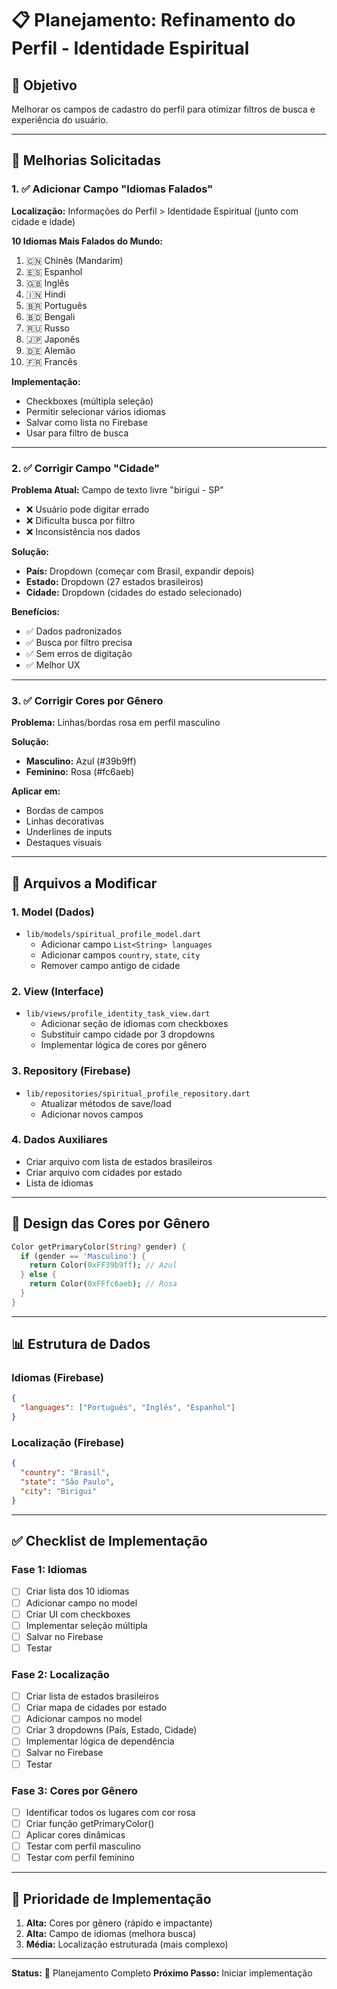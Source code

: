 # 📋 Planejamento: Refinamento do Perfil - Identidade Espiritual

## 🎯 Objetivo
Melhorar os campos de cadastro do perfil para otimizar filtros de busca e experiência do usuário.

---

## 🔧 Melhorias Solicitadas

### 1. ✅ Adicionar Campo "Idiomas Falados"
**Localização:** Informações do Perfil > Identidade Espiritual (junto com cidade e idade)

**10 Idiomas Mais Falados do Mundo:**
1. 🇨🇳 Chinês (Mandarim)
2. 🇪🇸 Espanhol
3. 🇬🇧 Inglês
4. 🇮🇳 Hindi
5. 🇧🇷 Português
6. 🇧🇩 Bengali
7. 🇷🇺 Russo
8. 🇯🇵 Japonês
9. 🇩🇪 Alemão
10. 🇫🇷 Francês

**Implementação:**
- Checkboxes (múltipla seleção)
- Permitir selecionar vários idiomas
- Salvar como lista no Firebase
- Usar para filtro de busca

---

### 2. ✅ Corrigir Campo "Cidade"
**Problema Atual:** Campo de texto livre "birigui - SP"
- ❌ Usuário pode digitar errado
- ❌ Dificulta busca por filtro
- ❌ Inconsistência nos dados

**Solução:**
- **País:** Dropdown (começar com Brasil, expandir depois)
- **Estado:** Dropdown (27 estados brasileiros)
- **Cidade:** Dropdown (cidades do estado selecionado)

**Benefícios:**
- ✅ Dados padronizados
- ✅ Busca por filtro precisa
- ✅ Sem erros de digitação
- ✅ Melhor UX

---

### 3. ✅ Corrigir Cores por Gênero
**Problema:** Linhas/bordas rosa em perfil masculino

**Solução:**
- **Masculino:** Azul (#39b9ff)
- **Feminino:** Rosa (#fc6aeb)

**Aplicar em:**
- Bordas de campos
- Linhas decorativas
- Underlines de inputs
- Destaques visuais

---

## 📁 Arquivos a Modificar

### 1. Model (Dados)
- `lib/models/spiritual_profile_model.dart`
  - Adicionar campo `List<String> languages`
  - Adicionar campos `country`, `state`, `city`
  - Remover campo antigo de cidade

### 2. View (Interface)
- `lib/views/profile_identity_task_view.dart`
  - Adicionar seção de idiomas com checkboxes
  - Substituir campo cidade por 3 dropdowns
  - Implementar lógica de cores por gênero

### 3. Repository (Firebase)
- `lib/repositories/spiritual_profile_repository.dart`
  - Atualizar métodos de save/load
  - Adicionar novos campos

### 4. Dados Auxiliares
- Criar arquivo com lista de estados brasileiros
- Criar arquivo com cidades por estado
- Lista de idiomas

---

## 🎨 Design das Cores por Gênero

```dart
Color getPrimaryColor(String? gender) {
  if (gender == 'Masculino') {
    return Color(0xFF39b9ff); // Azul
  } else {
    return Color(0xFFfc6aeb); // Rosa
  }
}
```

---

## 📊 Estrutura de Dados

### Idiomas (Firebase)
```json
{
  "languages": ["Português", "Inglês", "Espanhol"]
}
```

### Localização (Firebase)
```json
{
  "country": "Brasil",
  "state": "São Paulo",
  "city": "Birigui"
}
```

---

## ✅ Checklist de Implementação

### Fase 1: Idiomas
- [ ] Criar lista dos 10 idiomas
- [ ] Adicionar campo no model
- [ ] Criar UI com checkboxes
- [ ] Implementar seleção múltipla
- [ ] Salvar no Firebase
- [ ] Testar

### Fase 2: Localização
- [ ] Criar lista de estados brasileiros
- [ ] Criar mapa de cidades por estado
- [ ] Adicionar campos no model
- [ ] Criar 3 dropdowns (País, Estado, Cidade)
- [ ] Implementar lógica de dependência
- [ ] Salvar no Firebase
- [ ] Testar

### Fase 3: Cores por Gênero
- [ ] Identificar todos os lugares com cor rosa
- [ ] Criar função getPrimaryColor()
- [ ] Aplicar cores dinâmicas
- [ ] Testar com perfil masculino
- [ ] Testar com perfil feminino

---

## 🚀 Prioridade de Implementação

1. **Alta:** Cores por gênero (rápido e impactante)
2. **Alta:** Campo de idiomas (melhora busca)
3. **Média:** Localização estruturada (mais complexo)

---

**Status:** 📝 Planejamento Completo
**Próximo Passo:** Iniciar implementação
